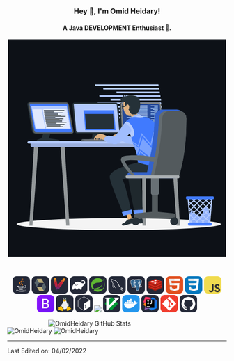 <h3 title="hehehe" align="center"> Hey 👋, I'm Omid Heidary!</h3>
<h4 align="center"> A <b >Java DEVELOPMENT</b> Enthusiast 🚀.</h4>

<p align="center">
 <img align="center" alt="GIF" src="./omidAnimation.gif" />
</p>

<br>
<p align="center">
<code><img height="40" src="https://github.com/tandpfun/skill-icons/blob/main/icons/Java-Dark.svg?raw=true"></code>
<code><img height="40" src="https://github.com/tandpfun/skill-icons/blob/main/icons/Hibernate-Dark.svg?raw=true"></code>
<code><img height="40" src="https://github.com/tandpfun/skill-icons/blob/main/icons/Maven-Dark.svg?raw=true"></code>
<code><img height="40" src="https://github.com/tandpfun/skill-icons/blob/main/icons/Gradle-Dark.svg?raw=true"></code>
<code><img height="40" src="https://github.com/tandpfun/skill-icons/blob/main/icons/Spring-Dark.svg?raw=true"></code>
<code><img height="40" src="https://github.com/tandpfun/skill-icons/blob/main/icons/MySQL-Dark.svg?raw=true"></code>
<code><img height="40" src="https://github.com/tandpfun/skill-icons/blob/main/icons/PostgreSQL-Dark.svg?raw=true"></code>
<code><img height="40" src="https://github.com/tandpfun/skill-icons/blob/main/icons/Redis-Dark.svg?raw=true"></code>
<code><img height="40" src="https://github.com/tandpfun/skill-icons/blob/main/icons/HTML.svg?raw=true"></code>
<code><img height="40" src="https://github.com/tandpfun/skill-icons/blob/main/icons/CSS.svg?raw=true"></code>
<code><img height="40" src="https://github.com/tandpfun/skill-icons/blob/main/icons/JavaScript.svg?raw=true"></code>
<code><img height="40" src="https://github.com/tandpfun/skill-icons/blob/main/icons/Bootstrap.svg?raw=true"></code>
<code><img height="40" src="https://github.com/tandpfun/skill-icons/blob/main/icons/Linux-Dark.svg?raw=true"></code>
<code><img height="40" src="https://github.com/tandpfun/skill-icons/blob/main/icons/Bash-Dark.svg?raw=true"></code>
<code><img height="40" src="http://www.archlinux.org/logos/archlinux-icon-crystal-64.svg?raw=true"></code>
<code><img height="40" src="https://github.com/tandpfun/skill-icons/blob/main/icons/VIM-Dark.svg?raw=true"></code>
<code><img height="40" src="https://github.com/tandpfun/skill-icons/blob/main/icons/Docker.svg?raw=true"></code>
<code><img height="40" src="https://github.com/tandpfun/skill-icons/blob/main/icons/Idea-Dark.svg?raw=true"></code>
<code><img height="40" src="https://github.com/tandpfun/skill-icons/blob/main/icons/Git.svg?raw=true"></code>
<code><img height="40" src="https://github.com/tandpfun/skill-icons/blob/main/icons/Github-Dark.svg?raw=true"></code>
</p>




<img align="right" width="410" src="https://github-readme-stats.vercel.app/api?username=OmidHdr&show_icons=true&hide_border=true&count_private=true&theme=shades-of-purple&icon_color=fad000" alt="OmidHeidary GitHub Stats">
<img width="410" src="https://github-readme-streak-stats.herokuapp.com/?user=OmidHdr&count_private=true&theme=radical" alt="OmidHeidary" />
<img width="1000" src="https://github-readme-stats.vercel.app/api/top-langs/?username=OmidHdr&layout=compact&theme=radical" alt="OmidHeidary" />




----

Last Edited on: 04/02/2022
